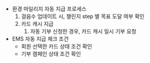 - 환경 마일리지 자동 지급 프로세스
	1. 걸음수 업데이트 시, 챌린지 step 별 목표 도달 여부 확인
	2. 카드 캐시 지급
		1. 자동 기부 신청한 경우, 카드 캐시 일시 기부 요청
- EMS 자동 지급 체크 조건
	- 회원 선택한 카드 상태 조건 확인
	- 기부 캠페인 상태 조건 확인